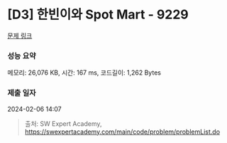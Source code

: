 # [D3] 한빈이와 Spot Mart - 9229 

[문제 링크](https://swexpertacademy.com/main/code/problem/problemDetail.do?contestProbId=AW8Wj7cqbY0DFAXN) 

### 성능 요약

메모리: 26,076 KB, 시간: 167 ms, 코드길이: 1,262 Bytes

### 제출 일자

2024-02-06 14:07



> 출처: SW Expert Academy, https://swexpertacademy.com/main/code/problem/problemList.do